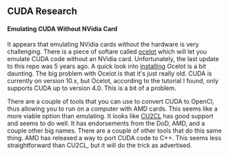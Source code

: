 ## CUDA Research

#### Emulating CUDA Without NVidia Card

It appears that emulating NVidia cards without the hardware is very challenging.
There is a piece of softare called [ocelot](https://github.com/gtcasl/gpuocelot)
which will let you emulate CUDA code without an NVidia card. Unfortunately, the
last update to this repo was 5 years ago. A quick look into 
[installing](http://www.ieap.uni-kiel.de/et/people/kruse/tutorials/cuda/tutorial01o/web01o/tutorial01o.html)
Ocelot is a bit daunting. The big problem with Ocelot is that it's just really
old. CUDA is currently on version 10.x, but Ocelot, according to the tutorial 
I found, only supports CUDA up to version 4.0. This is a bit of a problem. 

There are a couple of tools that you can use to convert CUDA to OpenCl, thus
allowing you to run on a computer with AMD cards. This seems like a more viable
option than emulating. It looks like 
[CU2CL](http://chrec.cs.vt.edu/cu2cl/index.php) has good support and seems to 
do well. It has endorsements from the DoD, AMD, and a couple other big names.
There are a couple of other tools that do this same thing. AMD has released a 
way to port CUDA code to C++. This seems less straightforward than CU2CL, but
it will do the trick as advertised.
